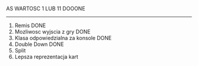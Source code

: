 AS WARTOSC 1 LUB 11 DOOONE
____________________
1. Remis DONE
2. Mozliwosc wyjscia z gry DONE
3. Klasa odpowiedzialna za konsole DONE
4. Double Down DONE
5. Split
6. Lepsza reprezentacja kart
